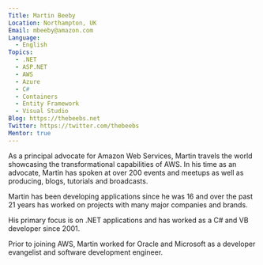 ```yaml
---
Title: Martin Beeby
Location: Northampton, UK
Email: mbeeby@amazon.com
Language:
  - English
Topics:
  - .NET
  - ASP.NET
  - AWS
  - Azure
  - C#
  - Containers
  - Entity Framework
  - Visual Studio
Blog: https://thebeebs.net
Twitter: https://twitter.com/thebeebs
Mentor: true
---
```

As a principal advocate for Amazon Web Services, Martin travels the world showcasing the transformational capabilities of AWS. In his time as an advocate, Martin has spoken at over 200 events and meetups as well as producing, blogs, tutorials and broadcasts.

Martin has been developing applications since he was 16 and over the past 21 years has worked on projects with many major companies and brands.

His primary focus is on .NET applications and has worked as a C# and VB developer since 2001.

Prior to joining AWS, Martin worked for Oracle and Microsoft as a developer evangelist and software development engineer.
